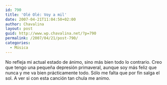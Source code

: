 ```yaml
---
id: 790
title: 'Olé Olé: Voy a mil'
date: 2007-04-21T11:04:50+02:00
author: Chavalina
layout: post
guid: http://www.wp.chavalina.net/?p=790
permalink: /2007/04/21/post-790/
categories:
  - Música
---
```

No refleja mi actual estado de ánimo, sino más bien todo lo contrario. Creo que tengo una peque&ntilde;a depresi&oacute;n primaveral, aunque soy más feliz que nunca y me va bien prácticamente todo. S&oacute;lo me falta que por fin salga el sol. A ver si con esta canci&oacute;n tan chula me animo.

<object width="425" height="350"><param name="movie" value="http://www.youtube.com/v/KOW-ZlUEFtM"><param name="wmode" value="transparent"><embed src="http://www.youtube.com/v/KOW-ZlUEFtM" type="application/x-shockwave-flash" wmode="transparent" width="425" height="350"></object>